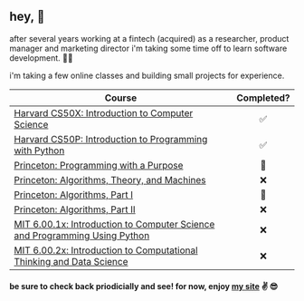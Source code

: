 ## hey, 👋

after several years working at a fintech (acquired) as a researcher, product manager and marketing director i'm taking some time off to learn software development. 🧑‍💻

i'm taking a few online classes and building small projects for experience.

| Course                                                              | Completed? |
| ------------------------------------------------------------------- | :---------:|
| [Harvard CS50X: Introduction to Computer Science](https://github.com/mikeygough/cs50x) | ✅ |
| [Harvard CS50P: Introduction to Programming with Python](https://github.com/mikeygough/cs50p) | ✅ |
| [Princeton: Programming with a Purpose](https://github.com/mikeygough/java-1) | 🔨 |
| [Princeton: Algorithms, Theory, and Machines](https://github.com/mikeygough/java-2) | ❌ |
| [Princeton: Algorithms, Part I](https://bit.ly/3MQBYoa) | 🔨 |
| [Princeton: Algorithms, Part II](https://bit.ly/3gr8AJ2) | ❌ |
| [MIT 6.00.1x: Introduction to Computer Science and Programming Using Python](https://bit.ly/3Uvqo4X) | ❌ |
| [MIT 6.00.2x: Introduction to Computational Thinking and Data Science ](https://bit.ly/3FVdeJQ) | ❌ |

#### be sure to check back priodicially and see! for now, enjoy [my site](https://mikeygough.github.io/) :v: 😎
